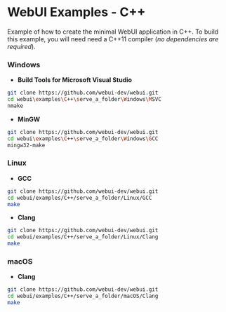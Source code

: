 
# WebUI Examples - C++

Example of how to create the minimal WebUI application in C++. To build this example, you will need need a C++11 compiler (*no dependencies are required*).

### Windows

- **Build Tools for Microsoft Visual Studio**
```sh
git clone https://github.com/webui-dev/webui.git
cd webui\examples\C++\serve_a_folder\Windows\MSVC
nmake
```

- **MinGW**
```sh
git clone https://github.com/webui-dev/webui.git
cd webui\examples\C++\serve_a_folder\Windows\GCC
mingw32-make
```

### Linux

- **GCC**
```sh
git clone https://github.com/webui-dev/webui.git
cd webui/examples/C++/serve_a_folder/Linux/GCC
make
```

- **Clang**
```sh
git clone https://github.com/webui-dev/webui.git
cd webui/examples/C++/serve_a_folder/Linux/Clang
make
```

### macOS

- **Clang**
```sh
git clone https://github.com/webui-dev/webui.git
cd webui/examples/C++/serve_a_folder/macOS/Clang
make
```
